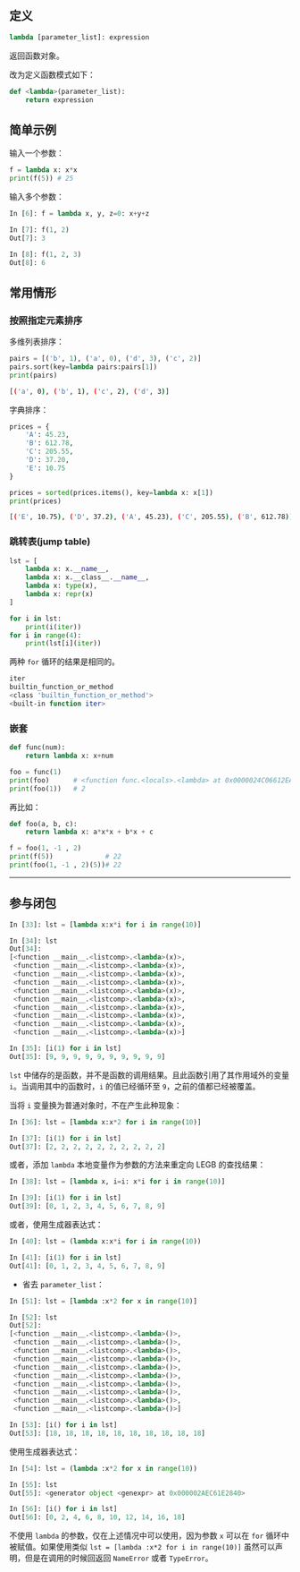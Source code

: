 ## 定义

```python
lambda [parameter_list]: expression
```

返回函数对象。

改为定义函数模式如下：

```python
def <lambda>(parameter_list):
    return expression
```

## 简单示例

输入一个参数：

```python
f = lambda x: x*x
print(f(5))	# 25
```

输入多个参数：

```python
In [6]: f = lambda x, y, z=0: x+y+z

In [7]: f(1, 2)
Out[7]: 3

In [8]: f(1, 2, 3)
Out[8]: 6
```

## 常用情形

### 按照指定元素排序

多维列表排序：

```python
pairs = [('b', 1), ('a', 0), ('d', 3), ('c', 2)]
pairs.sort(key=lambda pairs:pairs[1])
print(pairs)
```

```bash
[('a', 0), ('b', 1), ('c', 2), ('d', 3)]
```

字典排序：

```python
prices = {
    'A': 45.23,
    'B': 612.78,
    'C': 205.55,
    'D': 37.20,
    'E': 10.75
}

prices = sorted(prices.items(), key=lambda x: x[1])
print(prices)
```

```bash
[('E', 10.75), ('D', 37.2), ('A', 45.23), ('C', 205.55), ('B', 612.78)]
```

### 跳转表(jump table)

```python
lst = [
    lambda x: x.__name__,
    lambda x: x.__class__.__name__,
    lambda x: type(x),
    lambda x: repr(x)
]
```

```python
for i in lst:
    print(i(iter))
for i in range(4):
    print(lst[i](iter))
```

两种 `for` 循环的结果是相同的。

```bash
iter
builtin_function_or_method
<class 'builtin_function_or_method'>
<built-in function iter>
```

### 嵌套

```python
def func(num):
    return lambda x: x+num
```

```python
foo = func(1)
print(foo)		# <function func.<locals>.<lambda> at 0x0000024C06612EA0>
print(foo(1))	# 2
```

再比如：

```python
def foo(a, b, c):
    return lambda x: a*x*x + b*x + c

f = foo(1, -1 , 2)
print(f(5))				# 22
print(foo(1, -1 , 2)(5))# 22
```

***

## 参与闭包

```python
In [33]: lst = [lambda x:x*i for i in range(10)]

In [34]: lst
Out[34]:
[<function __main__.<listcomp>.<lambda>(x)>,
 <function __main__.<listcomp>.<lambda>(x)>,
 <function __main__.<listcomp>.<lambda>(x)>,
 <function __main__.<listcomp>.<lambda>(x)>,
 <function __main__.<listcomp>.<lambda>(x)>,
 <function __main__.<listcomp>.<lambda>(x)>,
 <function __main__.<listcomp>.<lambda>(x)>,
 <function __main__.<listcomp>.<lambda>(x)>,
 <function __main__.<listcomp>.<lambda>(x)>,
 <function __main__.<listcomp>.<lambda>(x)>]

In [35]: [i(1) for i in lst]
Out[35]: [9, 9, 9, 9, 9, 9, 9, 9, 9, 9]
```

`lst` 中储存的是函数，并不是函数的调用结果。且此函数引用了其作用域外的变量 `i`。当调用其中的函数时，`i` 的值已经循环至 `9`，之前的值都已经被覆盖。

当将 `i` 变量换为普通对象时，不在产生此种现象：

```python
In [36]: lst = [lambda x:x*2 for i in range(10)]

In [37]: [i(1) for i in lst]
Out[37]: [2, 2, 2, 2, 2, 2, 2, 2, 2, 2]
```

或者，添加 `lambda` 本地变量作为参数的方法来重定向 LEGB 的查找结果：

```python
In [38]: lst = [lambda x, i=i: x*i for i in range(10)]

In [39]: [i(1) for i in lst]
Out[39]: [0, 1, 2, 3, 4, 5, 6, 7, 8, 9]
```

或者，使用生成器表达式：

```python
In [40]: lst = (lambda x:x*i for i in range(10))

In [41]: [i(1) for i in lst]
Out[41]: [0, 1, 2, 3, 4, 5, 6, 7, 8, 9]
```

* 省去 `parameter_list`：

```python
In [51]: lst = [lambda :x*2 for x in range(10)]

In [52]: lst
Out[52]:
[<function __main__.<listcomp>.<lambda>()>,
 <function __main__.<listcomp>.<lambda>()>,
 <function __main__.<listcomp>.<lambda>()>,
 <function __main__.<listcomp>.<lambda>()>,
 <function __main__.<listcomp>.<lambda>()>,
 <function __main__.<listcomp>.<lambda>()>,
 <function __main__.<listcomp>.<lambda>()>,
 <function __main__.<listcomp>.<lambda>()>,
 <function __main__.<listcomp>.<lambda>()>,
 <function __main__.<listcomp>.<lambda>()>]

In [53]: [i() for i in lst]
Out[53]: [18, 18, 18, 18, 18, 18, 18, 18, 18, 18]
```

使用生成器表达式：

```python
In [54]: lst = (lambda :x*2 for x in range(10))

In [55]: lst
Out[55]: <generator object <genexpr> at 0x000002AEC61E2840>

In [56]: [i() for i in lst]
Out[56]: [0, 2, 4, 6, 8, 10, 12, 14, 16, 18]
```

不使用 `lambda` 的参数，仅在上述情况中可以使用，因为参数 `x` 可以在 `for` 循环中被赋值。如果使用类似 `lst = [lambda :x*2 for i in range(10)]` 虽然可以声明，但是在调用的时候回返回 `NameError` 或者 `TypeError`。

